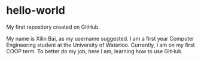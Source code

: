 # hello-world
My first repository created on GitHub.

My name is Xilin Bai, as my username suggested. I am a first year Computer Engineering student at the University of Waterloo. Currently, I am on my first COOP term. To better do my job, here I am, learning how to use GitHub.
